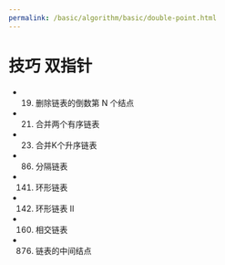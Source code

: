 ```yaml
---
permalink: /basic/algorithm/basic/double-point.html
---
```


# 技巧 双指针

- 19. 删除链表的倒数第 N 个结点
- 21. 合并两个有序链表
- 23. 合并K个升序链表
- 86. 分隔链表
- 141. 环形链表
- 142. 环形链表 II
- 160. 相交链表
- 876. 链表的中间结点
